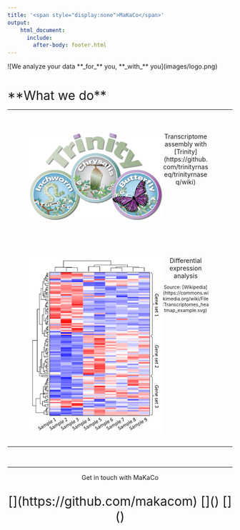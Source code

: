 ```yaml
---
title: '<span style="display:none">MaKaCo</span>'
output: 
    html_document:
      include:
        after-body: footer.html
---
```


<script src="https://kit.fontawesome.com/0af1a424a5.js" crossorigin="anonymous"></script>
<meta charset="UTF-8">
<style>

.main-container {
  max-width: 1600px;
  margin-left: auto;
  margin-right: auto;
}

img {
  margin-left: auto; 
  margin-right:auto
  width: 100%;
  height: 100%;
  border: none;
}
figcaption {
margin-left: auto; 
margin-right:auto
width: 100%;
border: none;
text-aling: center;
}
table {
border: none;
margin-left: auto; 
margin-right:auto
text-aling: center;
}

td {
padding-left: 15px;
padding-right: 15px;
text-aling: center;
}

footer {
   left: 0;
   bottom: 0;
   width: 100%;
   background-color: white;
display: block;
   text-align: center;
}

.header {
  float: left;
  width: 15%;
  margin-left: auto; 
  margin-right: auto; 
  display: block; 
  font-size:3em; 
  text-align: center;
}

.body {
  float: left;
  width: 70%;
  margin-left: auto; 
  margin-right: auto; 
  display: block; 
  text-align: center;
}

/* Responsive layout - makes the two columns/boxes stack on top of each other instead of next to each other, on small screens */
@media (max-width: 1000px) {
  .header, .body {
    width: 100%;
    height: auto;
  }
}
</style>

<div class="header">
 ![We analyze your data **_for_** you, **_with_** you](images/logo.png) 
</div>

<div class="body">
<div style="display: block; padding-top: 40px; font-size:2em;"> 
**What we do**
</div>

<table>
<tr>


<td>
<figure>
<img style="float:left; width: 300px;" src="images/TrinityCompositeLogo.png" alt="Trulli">
<figcaption>
<center>
Transcriptome assembly with [Trinity](https://github.com/trinityrnaseq/trinityrnaseq/wiki)
</center>
</figcaption>
</figure>
</td>

<td>
<figure>
<img style="float:left;  width: 300px;" src="images/TrinotateLogo.png" alt="Trulli">
<figcaption>
<center>
Transcriptome annotation with [Trinotate](https://github.com/trinotate/trinotate.github.io/wiki)
</center>
</figcaption>
</figure>

</center>
</td>

<td>
<figure>
<img style="float:left;width: 300px; " src="images/read_alignment.png" alt="Trulli">
<figcaption>
<center>
Read alignment and counting

<p style="font-size:0.75em"> Source: [JBrowse](https://jbrowse.org/docs/alignments.html)</p>
</center>
</figcaption>
</figure>
</td>
</tr>


<tr>
<td>
<figure>
<img style="float:left;width: 300px; " src="images/Transcriptomes_heatmap_example.png" alt="Trulli">
<figcaption>
<center>
Differential expression analysis


<p style="font-size:0.75em"> Source: [Wikipedia](https://commons.wikimedia.org/wiki/File:Transcriptomes_heatmap_example.svg) <p>
</center>
</figcaption>
</figure>
</td>

<td>
<figure>
<img style="display: inline; float: left;width: 300px; " src="images/pca.png" alt="Trulli">
<figcaption>
<center>
Principal component analysis
<p style="font-size:0.75em"> Source: [Wikipedia](https://en.wikipedia.org/wiki/Principal_component_analysis) <p>
</center>
</figcaption>
</figure>
</td>

<td>
<figure>
<img style="display: inline; float: left;width: 300px; " src="images/hclust.png" alt="Trulli">
<figcaption>
<center>
Hierarchical clustering
<p style="font-size:0.75em"> Source: [Wikipedia](https://en.wikipedia.org/wiki/Hierarchical_clustering) <p>
</center>
</figcaption>
</figure>
</td>

</tr>
</table>


<footer>
&nbsp;
<hr />
<!-- <p style="text-align: center;">Copyright &copy; 2020 MaKaCo, Inc. All rights reserved.</p> -->


<p style="text-align: center;">Get in touch with MaKaCo</p>
<p style="text-align: center;font-size: 2em">[<i class="fab fa-github"></i>](https://github.com/makacom)     [<i class="fab fa-twitter"></i>]()     [<i class="fab fa-linkedin-in"></i>]()  </p>
&nbsp;

</footer>
</div>
